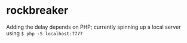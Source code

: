 # rockbreaker

Adding the delay depends on PHP; currently spinning up a local server using `$ php -S localhost:7777`
